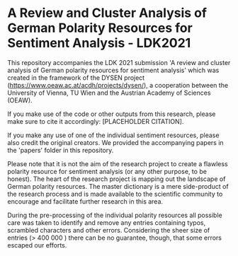 #  A Review and Cluster Analysis of German Polarity Resources for Sentiment Analysis - LDK2021

This repository accompanies the LDK 2021 submission 'A review and cluster analysis of German polarity resources for sentiment analysis' which was created in the framework of the DYSEN project (https://www.oeaw.ac.at/acdh/projects/dysen/), a cooperation between the University of Vienna, TU Wien and the Austrian Academy of Sciences (OEAW).

If you make use of the code or other outputs from this research, please make sure to cite it accordingly: [PLACEHOLDER CITATION].

If you make any use of one of the individual sentiment resources, please also credit the original creators. We provided the accompanying papers in the 'papers' folder in this repository.

Please note that it is not the aim of the research project to create a flawless polarity resource for sentiment analysis (or any other purpose, to be honest). The heart of the research project is mapping out the landscape of German polarity resources. The  master dictionary is a mere side-product of the research process and is made available to the scientific community to encourage and facilitate further research in this area. 

During the pre-processing of the individual polarity resources all possible care was taken to identify and remove any entries containing typos, scrambled characters and other errors. Considering the sheer size of entries (> 400 000 ) there can be no guarantee, though, that some errors escaped our efforts. 


